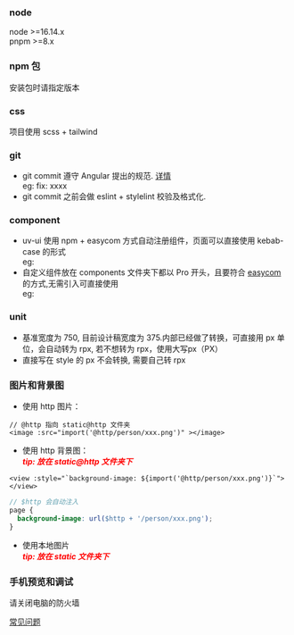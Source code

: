 ### node

node >=16.14.x </br>
pnpm >=8.x

### npm 包

安装包时请指定版本

### css

项目使用 scss + tailwind

### git

- git commit 遵守 Angular 提出的规范. [详情](./.commitlintrc.js) </br>
  eg: fix: xxxx
- git commit 之前会做 eslint + stylelint 校验及格式化.

### component

- uv-ui 使用 npm + easycom 方式自动注册组件，页面可以直接使用 kebab-case 的形式 </br>
  eg: <uv-badge />
- 自定义组件放在 components 文件夹下都以 Pro 开头，且要符合 [easycom](./src/pages.json) 的方式,无需引入可直接使用 </br>
  eg: <ProPage />

### unit

- 基准宽度为 750, 目前设计稿宽度为 375.内部已经做了转换，可直接用 px 单位，会自动转为 rpx, 若不想转为 rpx，使用大写px（PX）
- 直接写在 style 的 px 不会转换, 需要自己转 rpx

### 图片和背景图

- 使用 http 图片：

```vue
// @http 指向 static@http 文件夹
<image :src="import('@http/person/xxx.png')" ></image>
```

- 使用 http 背景图：<br>
  **_<text style="color: red;">tip: 放在 static@http 文件夹下</text>_**

```vue
<view :style="`background-image: ${import('@http/person/xxx.png')}`"></view>
```

```scss
// $http 会自动注入
page {
  background-image: url($http + '/person/xxx.png');
}
```

- 使用本地图片<br>
  **_<text style="color: red;">tip: 放在 static 文件夹下</text>_**

### 手机预览和调试

请关闭电脑的防火墙

[常见问题](./docs/FAQ.md)
